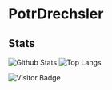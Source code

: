 # PotrDrechsler

## Stats

![Github Stats](https://github-readme-stats.vercel.app/api?username=PotrDrechsler&count_private=true&show_icons=true&include_all_commits=true&theme=prussian&layout=compact)
![Top Langs](https://github-readme-stats.vercel.app/api/top-langs/?username=PotrDrechsler&hide=TeX&layout=compact&theme=prussian)

![Visitor Badge](https://visitor-badge.laobi.icu/badge?page_id=PotrDrechsler.PotrDrechsler)
